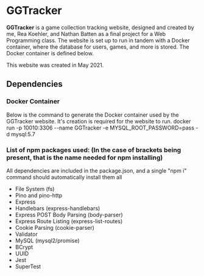 # GGTracker
 
**GGTracker** is a game collection tracking website, designed and created by me, Rea Koehler, and Nathan Batten as a final project for a Web Programming class. The website is set up to run in tandem with a Docker container, where the database for users, games, and more is stored. The Docker container is defined below.

This website was created in May 2021.

## Dependencies

### Docker Container
Below is the command to generate the Docker container used by the GGTracker website. It's creation is required for the website to run.
docker run -p 10010:3306 --name GGTracker -e MYSQL_ROOT_PASSWORD=pass -d mysql:5.7

### List of npm packages used: (In the case of brackets being present, that is the name needed for npm installing)
All dependencies are included in the package.json, and a single "npm i" command should automatically install them all
- File System (fs)
- Pino and pino-http
- Express
- Handlebars (express-handlebars)
- Express POST Body Parsing (body-parser)
- Express Route Listing (express-list-routes)
- Cookie Parsing (cookie-parser)
- Validator
- MySQL (mysql2/promise)
- BCrypt
- UUID
- Jest
- SuperTest
